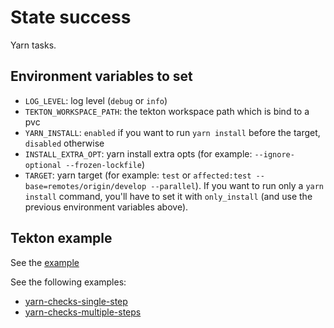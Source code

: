 # State success

Yarn tasks.

## Environment variables to set

* `LOG_LEVEL`: log level (`debug` or `info`)
* `TEKTON_WORKSPACE_PATH`: the tekton workspace path which is bind to a pvc
* `YARN_INSTALL`: `enabled` if you want to run `yarn install` before the target, `disabled` otherwise
* `INSTALL_EXTRA_OPT`: yarn install extra opts (for example: `--ignore-optional --frozen-lockfile`)
* `TARGET`: yarn target (for example: `test` or `affected:test --base=remotes/origin/develop --parallel`). If you want to run only a `yarn install` command, you'll have to set it with `only_install` (and use the previous environment variables above).

## Tekton example

See the [example](./yarn-checks-single-step.yaml)

See the following examples:
* [yarn-checks-single-step](./yarn-checks-single-step.yaml)
* [yarn-checks-multiple-steps](./yarn-checks-single-step.yaml)

